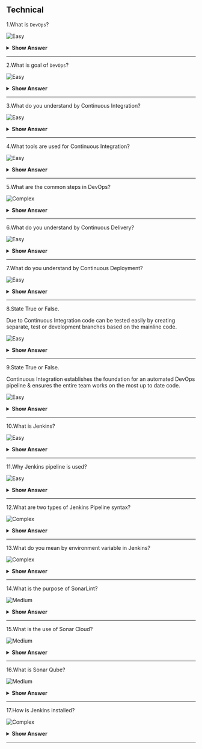 ## Technical

1.What is `DevOps`?

![Easy](https://raw.githubusercontent.com/revaturelabs/interviewquestions/aef8eff919a3b083089641381ed9a9101ed21fba/ComplexityTags/simple%20(2).svg)

<details markdown="1"> <summary> <b> Show Answer </b> </summary>

<blockquote markdown="1"> 
    
- Software Development (Dev) Operations (Ops) are a set of practices and methodologies designed to combine the development (production/writing of code), deployment and maintenance of code into a streamlined process.

</blockquote  markdown="1"> 

</details markdown="1">

---

2.What is goal of `DevOps`?

![Easy](https://raw.githubusercontent.com/revaturelabs/interviewquestions/aef8eff919a3b083089641381ed9a9101ed21fba/ComplexityTags/simple%20(2).svg)

<details markdown="1"> <summary> <b> Show Answer </b> </summary>

<blockquote markdown="1"> 
    
- The primary goal of DevOps is to expedite the lifecycle of application development, particularly through the automation of tasks.

</blockquote  markdown="1"> 

</details markdown="1">

---

3.What do you understand by Continuous Integration?

![Easy](https://raw.githubusercontent.com/revaturelabs/interviewquestions/aef8eff919a3b083089641381ed9a9101ed21fba/ComplexityTags/simple%20(2).svg)

<details markdown="1"> <summary> <b> Show Answer </b> </summary>

<blockquote markdown="1"> 

- The process of regularly and consistently merging code into a central repository and reviewing new code to ensure that it integrates well within the previously established code base.

</blockquote  markdown="1"> 

</details markdown="1">

---

4.What tools are used for Continuous Integration?

![Easy](https://raw.githubusercontent.com/revaturelabs/interviewquestions/aef8eff919a3b083089641381ed9a9101ed21fba/ComplexityTags/simple%20(2).svg)

<details markdown="1"> <summary> <b> Show Answer </b> </summary>

<blockquote markdown="1"> 

- GitHub
- GitLab

</blockquote  markdown="1"> 

</details markdown="1">

---

5.What are the common steps in DevOps?

![Complex](https://raw.githubusercontent.com/revaturelabs/interviewquestions/aef8eff919a3b083089641381ed9a9101ed21fba/ComplexityTags/Complex%20(2).svg)

<details markdown="1"> <summary> <b> Show Answer </b> </summary>

<blockquote markdown="1"> 

- The steps or phases for DevOps refers to the creation, testing, and deployment of an application.
    - Source code Control: Producing (writing) code and pushing to a repository
    - Building and Testing Automation: Test basic functionality of code (Generally unit testing) and create a new, working build
    - Deploying to Staging: Deployment of working build to a temporary environment
    - Acceptance Testing: Undergo other more complex tests (systems, integration) within temporary environment
    - Deployment of Build: Migrate working build to Production environment accessible by end users

</blockquote  markdown="1"> 

</details markdown="1">

---

6.What do you understand by Continuous Delivery?

![Easy](https://raw.githubusercontent.com/revaturelabs/interviewquestions/aef8eff919a3b083089641381ed9a9101ed21fba/ComplexityTags/simple%20(2).svg)

<details markdown="1"> <summary> <b> Show Answer </b> </summary>

<blockquote markdown="1"> 

- Development principle which focuses on the automation of the DevOps pipeline to the extent that human intervention is not required.
- Generally, source code control, building and testing, and deployment to staging are automated.
- While acceptance testing and if necessary, deployment to production environment may be handled by a Human or requires manual approval.

</blockquote  markdown="1"> 

</details markdown="1">

---

7.What do you understand by Continuous Deployment?

![Easy](https://raw.githubusercontent.com/revaturelabs/interviewquestions/aef8eff919a3b083089641381ed9a9101ed21fba/ComplexityTags/simple%20(2).svg)

<details markdown="1"> <summary> <b> Show Answer </b> </summary>

<blockquote markdown="1"> 

- Continuous deployment automates releasing an application to production.
- There is no manual gate at the stage of the pipeline before production (like Continuous Delivery).
- Any code commit that passes the automated testing phase is automatically released into the production.

</blockquote  markdown="1"> 

</details markdown="1">

---

8.State True or False.

Due to Continuous Integration code can be tested easily by creating separate, test or development branches based on the mainline code.

![Easy](https://raw.githubusercontent.com/revaturelabs/interviewquestions/aef8eff919a3b083089641381ed9a9101ed21fba/ComplexityTags/simple%20(2).svg)

<details markdown="1"> <summary> <b> Show Answer </b> </summary>

<blockquote markdown="1"> 

- True

</blockquote  markdown="1"> 

</details markdown="1">

---

9.State True or False.

Continuous Integration establishes the foundation for an automated DevOps pipeline & ensures the entire team works on the most up to date code.

![Easy](https://raw.githubusercontent.com/revaturelabs/interviewquestions/aef8eff919a3b083089641381ed9a9101ed21fba/ComplexityTags/simple%20(2).svg)

<details markdown="1"> <summary> <b> Show Answer </b> </summary>

<blockquote markdown="1"> 

- True

</blockquote  markdown="1"> 

</details markdown="1">

---

10.What is Jenkins?

![Easy](https://raw.githubusercontent.com/revaturelabs/interviewquestions/aef8eff919a3b083089641381ed9a9101ed21fba/ComplexityTags/simple%20(2).svg)

<details markdown="1"> <summary> <b> Show Answer </b> </summary>

<blockquote markdown="1"> 

- Jenkins is a self-contained, open-source automation server, which can be used to automate the building, testing and deployment of software.

</blockquote  markdown="1"> 

</details markdown="1">

---

11.Why Jenkins pipeline is used?

![Easy](https://raw.githubusercontent.com/revaturelabs/interviewquestions/aef8eff919a3b083089641381ed9a9101ed21fba/ComplexityTags/simple%20(2).svg)

<details markdown="1"> <summary> <b> Show Answer </b> </summary>

<blockquote markdown="1"> 

- Jenkins Pipeline (or simply Pipeline with a capital P) is a suite of plugins that supports implementing and integrating continuous delivery pipelines into Jenkins.
- This allows us to automate the process of getting software from version control to our users and customers.

</blockquote  markdown="1"> 

</details markdown="1">

---

12.What are two types of Jenkins Pipeline syntax?

![Complex](https://raw.githubusercontent.com/revaturelabs/interviewquestions/aef8eff919a3b083089641381ed9a9101ed21fba/ComplexityTags/Complex%20(2).svg)

<details markdown="1"> <summary> <b> Show Answer </b> </summary>

<blockquote markdown="1"> 

- A Jenkinsfile can be written using two types of syntax - Declarative and Scripted.
- Declarative and Scripted Pipelines are constructed fundamentally differently.
- Declarative Pipeline is a more recent feature of Jenkins Pipeline which:
    - provides richer syntactical features over Scripted Pipeline syntax, and
    - is designed to make writing and reading Pipeline code easier.

</blockquote  markdown="1"> 

</details markdown="1">

---

13.What do you mean by environment variable in Jenkins?

![Complex](https://raw.githubusercontent.com/revaturelabs/interviewquestions/aef8eff919a3b083089641381ed9a9101ed21fba/ComplexityTags/Complex%20(2).svg)

<details markdown="1"> <summary> <b> Show Answer </b> </summary>

<blockquote markdown="1"> 

- Jenkins Pipeline exposes environment variables via the global variable `env`, which is available from anywhere within a `Jenkinsfile`.
- Few variables listed below-
  - `BUILD_NUMBER`: The current build number, such as "153".
  - `JOB_NAME`: Name of the project of this build, such as "foo" or "foo/bar".
  - `WORKSPACE`: The absolute path of the workspace.

</blockquote  markdown="1"> 

</details markdown="1">

---

14.What is the purpose of SonarLint?

![Medium](https://raw.githubusercontent.com/revaturelabs/interviewquestions/aef8eff919a3b083089641381ed9a9101ed21fba/ComplexityTags/Medium%20(2).svg)

<details markdown="1"> <summary> <b> Show Answer </b> </summary>

<blockquote markdown="1"> 

- SonarLint is a free, open-source linting tool.
- A linting tool/linter is a software tool which, when integrated with an IDE, can provide increased code quality feedback to the developer.
- SonarLint is an IDE extension that helps detect and fix quality issues as we write code.
- For Eclipse, you can get it directly from the Eclipse Marketplace, and it will then detect new bugs and quality issues as we code (in Java, JavaScript, PHP, SQL, and Python).

</blockquote  markdown="1"> 

</details markdown="1">

---

15.What is the use of Sonar Cloud?

![Medium](https://raw.githubusercontent.com/revaturelabs/interviewquestions/aef8eff919a3b083089641381ed9a9101ed21fba/ComplexityTags/Medium%20(2).svg)

<details markdown="1"> <summary> <b> Show Answer </b> </summary>

<blockquote markdown="1"> 

- Sonar Cloud is a cloud-based code review solution which can be configured to review code within a cloud repository, such as GitHub.

</blockquote  markdown="1"> 

</details markdown="1">

---

16.What is Sonar Qube?

![Medium](https://raw.githubusercontent.com/revaturelabs/interviewquestions/aef8eff919a3b083089641381ed9a9101ed21fba/ComplexityTags/Medium%20(2).svg)

<details markdown="1"> <summary> <b> Show Answer </b> </summary>

<blockquote markdown="1"> 

- SonarQube is a Code Quality Assurance tool built to work on a centralized server or integrated into a development pipeline that collects and analyzes source code and provides reports for the code quality of our project.
- SonarQube is an open-source platform developed by SonarSource for continuous inspection of code quality to perform automatic reviews with static analysis of code to detect bugs, code smells on 29 programming languages and enables quality to be measured continually over time.

</blockquote  markdown="1"> 

</details markdown="1">

---

17.How is Jenkins installed?

![Complex](https://raw.githubusercontent.com/revaturelabs/interviewquestions/aef8eff919a3b083089641381ed9a9101ed21fba/ComplexityTags/Complex%20(2).svg)

<details markdown="1"> <summary> <b> Show Answer </b> </summary>

<blockquote markdown="1"> 

- Jenkins is usually shipped as war file which can be run in servlet containers such as Apache Tomcat or GlassFish.
- Docker image of Jenkins is also available, which can be run in Docker as container.

</blockquote  markdown="1"> 

</details markdown="1">

---

